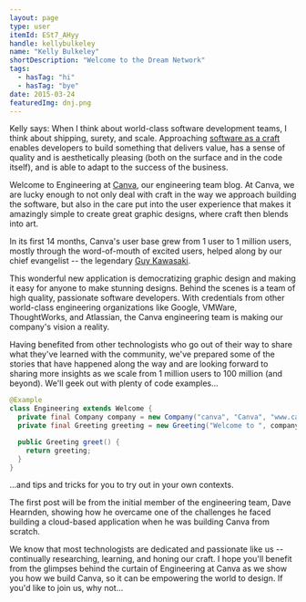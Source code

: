```yaml
---
layout: page
type: user
itemId: ESt7_AHyy
handle: kellybulkeley
name: "Kelly Bulkeley"
shortDescription: "Welcome to the Dream Network"
tags:
  - hasTag: "hi"
  - hasTag: "bye"
date: 2015-03-24
featuredImg: dnj.png
---
```


Kelly says: When I think about world-class software development teams, I think about shipping, surety, and scale. Approaching [software as a craft]( http://manifesto.softwarecraftsmanship.org/) enables developers to build something that delivers value, has a sense of quality and is aesthetically pleasing (both on the surface and in the code itself), and is able to adapt to the success of the business.

Welcome to Engineering at [Canva]( https://www.canva.com ), our engineering team blog. At Canva, we are lucky enough to not only deal with craft in the way we approach building the software, but also in the care put into the user experience that makes it amazingly simple to create great graphic designs, where craft then blends into art.

In its first 14 months, Canva's user base grew from 1 user to 1 million users, mostly through the word-of-mouth of excited users, helped along by our chief evangelist -- the legendary [Guy Kawasaki]( http://guykawasaki.com ).

This wonderful new application is democratizing graphic design and making it easy for anyone to make stunning designs. Behind the scenes is a team of high quality, passionate software developers. With credentials from other world-class engineering organizations like Google, VMWare, ThoughtWorks, and Atlassian, the Canva engineering team is making our company's vision a reality.

Having benefited from other technologists who go out of their way to share what they've learned with the community, we've prepared some of the stories that have happened along the way and are looking forward to sharing more insights as we scale from 1 million users to 100 million (and beyond). We'll geek out with plenty of code examples...

```java
@Example
class Engineering extends Welcome {
  private final Company company = new Company("canva", "Canva", "www.canva.com");
  private final Greeting greeting = new Greeting("Welcome to ", company.name, " Engineering");

  public Greeting greet() {
    return greeting;
  }
}
```

...and tips and tricks for you to try out in your own contexts.

The first post will be from the initial member of the engineering team, Dave Hearnden, showing how he overcame one of the challenges he faced building a cloud-based application when he was building Canva from scratch.

We know that most technologists are dedicated and passionate like us -- continually researching, learning, and honing our craft. I hope you'll benefit from the glimpses behind the curtain of Engineering at Canva as we show you how we build Canva, so it can be empowering the world to design. If you'd like to join us, why not...
